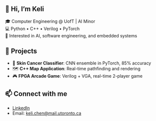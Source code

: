 ## 👋 Hi, I’m Keli  

🎓 Computer Engineering @ UofT | AI Minor  
💻 Python • C++ • Verilog • PyTorch  
🔬 Interested in AI, software engineering, and embedded systems  

## 🚀 Projects
- 🧠 **Skin Cancer Classifier**: CNN ensemble in PyTorch, 85% accuracy  
- 🗺️ **C++ Map Application**: Real-time pathfinding and rendering  
- 🎮 **FPGA Arcade Game**: Verilog + VGA, real-time 2-player game  

## 📫 Connect with me
- [LinkedIn](https://linkedin.com/in/keli-chen)  
- Email: [keli.chen@mail.utoronto.ca](mailto:keli.chen@mail.utoronto.ca)
